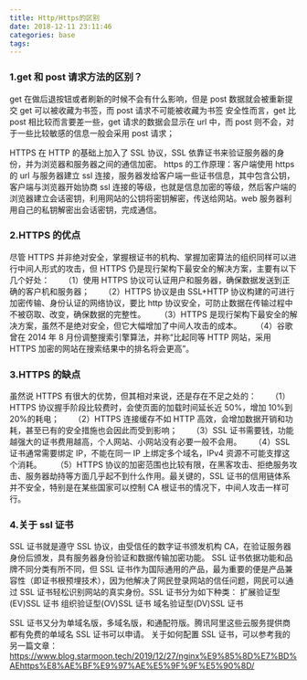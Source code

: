 ```yaml
---
title: Http/Https的区别
date: 2018-12-11 23:11:46
categories: base
tags:
---
```


### 1.get 和 post 请求方法的区别？

get 在做后退按钮或者刷新的时候不会有什么影响，但是 post 数据就会被重新提交
get 可以被收藏为书签，而 post 请求不可能被收藏为书签
安全性而言，get 比 post 相比较而言要差一些，get 请求的数据会显示在 url 中，而 post 则不会，对于一些比较敏感的信息一般会采用 post 请求；

HTTPS 在 HTTP 的基础上加入了 SSL 协议，SSL 依靠证书来验证服务器的身份，并为浏览器和服务器之间的通信加密。
https 的工作原理：客户端使用 https 的 url 与服务器建立 ssl 连接，服务器发给客户端一些证书信息，其中包含公钥，客户端与浏览器开始协商 ssl 连接的等级，也就是信息加密的等级，然后客户端的浏览器建立会话密钥，利用网站的公钥将密钥解密，传送给网站。web 服务器利用自己的私钥解密出会话密钥，完成通信。

### 2.HTTPS 的优点

尽管 HTTPS 并非绝对安全，掌握根证书的机构、掌握加密算法的组织同样可以进行中间人形式的攻击，但 HTTPS 仍是现行架构下最安全的解决方案，主要有以下几个好处：
　　（1）使用 HTTPS 协议可认证用户和服务器，确保数据发送到正确的客户机和服务器；
　　（2）HTTPS 协议是由 SSL+HTTP 协议构建的可进行加密传输、身份认证的网络协议，要比 http 协议安全，可防止数据在传输过程中不被窃取、改变，确保数据的完整性。
　　（3）HTTPS 是现行架构下最安全的解决方案，虽然不是绝对安全，但它大幅增加了中间人攻击的成本。
　　（4）谷歌曾在 2014 年 8 月份调整搜索引擎算法，并称“比起同等 HTTP 网站，采用 HTTPS 加密的网站在搜索结果中的排名将会更高”。

### 3.HTTPS 的缺点

虽然说 HTTPS 有很大的优势，但其相对来说，还是存在不足之处的：
　　（1）HTTPS 协议握手阶段比较费时，会使页面的加载时间延长近 50%，增加 10%到 20%的耗电；
　　（2）HTTPS 连接缓存不如 HTTP 高效，会增加数据开销和功耗，甚至已有的安全措施也会因此而受到影响；
　　（3）SSL 证书需要钱，功能越强大的证书费用越高，个人网站、小网站没有必要一般不会用。
　 （4）SSL 证书通常需要绑定 IP，不能在同一 IP 上绑定多个域名，IPv4 资源不可能支撑这个消耗。
　　（5）HTTPS 协议的加密范围也比较有限，在黑客攻击、拒绝服务攻击、服务器劫持等方面几乎起不到什么作用。最关键的，SSL 证书的信用链体系并不安全，特别是在某些国家可以控制 CA 根证书的情况下，中间人攻击一样可行。

### 4.关于 ssl 证书

SSL 证书就是遵守 SSL 协议，由受信任的数字证书颁发机构 CA，在验证服务器身份后颁发，具有服务器身份验证和数据传输加密功能。
SSL 证书依据功能和品牌不同分类有所不同，但 SSL 证书作为国际通用的产品，最为重要的便是产品兼容性（即证书根预埋技术），因为他解决了网民登录网站的信任问题，网民可以通过 SSL 证书轻松识别网站的真实身份。SSL 证书分为如下种类：
扩展验证型(EV)SSL 证书
组织验证型(OV)SSL 证书
域名验证型(DV)SSL 证书

SSL 证书又分为单域名版，多域名版，和通配符版。腾讯阿里这些云服务提供商都有免费的单域名 SSL 证书可以申请。
关于如何配置 SSL 证书，可以参考我的另一篇文章：
https://www.blog.starmoon.tech/2019/12/27/nginx%E9%85%8D%E7%BD%AEhttps%E8%AE%BF%E9%97%AE%E5%9F%9F%E5%90%8D/
